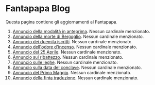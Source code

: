 # Fantapapa Blog

Questa pagina contiene gli aggiornamenti al Fantapapa.

1. [Annuncio della modalità in anteprima](bulletin/preview-mode.html). Nessun cardinale menzionato.
2. [Annuncio della morte di Bergoglio](bulletin/04-22.html). Nessun cardinale menzionato.
3. [Annuncio dei duemila iscritti](bulletin/04-23.html). Nessun cardinale menzionato.
4. [Annuncio dell'odore d'incenso](bulletin/04-24.html). Nessun cardinale menzionato.
5. [Annuncio del 25 Aprile](bulletin/04-25.html). Nessun cardinale menzionato.
6. [Annuncio sul ribattezzo](bulletin/04-26.html). Nessun cardinale menzionato.
7. [Annuncio sulle leghe](bulletin/04-27.html). Nessun cardinale menzionato.
8. [Annuncio sulla data del conclave](bulletin/04-29.html). Nessun cardinale menzionato.
9. [Annuncio del Primo Maggio](bulletin/05-01.html). Nessun cardinale menzionato.
10. [Annuncio della finta traduzione](bulletin/05-03.html). Nessun cardinale menzionato.
